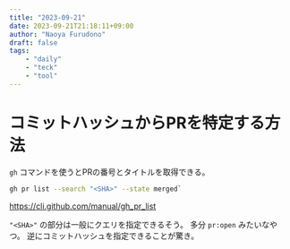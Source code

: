 ```yaml
---
title: "2023-09-21"
date: 2023-09-21T21:18:11+09:00
author: "Naoya Furudono"
draft: false
tags:
    - "daily"
    - "teck"
    - "tool"
---
```


# コミットハッシュからPRを特定する方法

`gh` コマンドを使うとPRの番号とタイトルを取得できる。

```sh
gh pr list --search "<SHA>" --state merged`
```

<https://cli.github.com/manual/gh_pr_list>

`"<SHA>"` の部分は一般にクエリを指定できるそう。
多分 `pr:open` みたいなやつ。
逆にコミットハッシュを指定できることが驚き。

